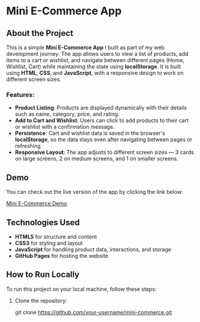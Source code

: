 # Mini E-Commerce App

## About the Project

This is a simple **Mini E-Commerce App** I built as part of my web development journey. The app allows users to view a list of products, add items to a cart or wishlist, and navigate between different pages (Home, Wishlist, Cart) while maintaining the state using **localStorage**. It is built using **HTML**, **CSS**, and **JavaScript**, with a responsive design to work on different screen sizes.

### Features:
- **Product Listing**: Products are displayed dynamically with their details such as name, category, price, and rating.
- **Add to Cart and Wishlist**: Users can click to add products to their cart or wishlist with a confirmation message. 
- **Persistence**: Cart and wishlist data is saved in the browser's **localStorage**, so the data stays even after navigating between pages or refreshing.
- **Responsive Layout**: The app adjusts to different screen sizes — 3 cards on large screens, 2 on medium screens, and 1 on smaller screens.

## Demo

You can check out the live version of the app by clicking the link below:

[Mini E-Commerce Demo](https://skiee9.github.io/mini-commerce/)

## Technologies Used

- **HTML5** for structure and content
- **CSS3** for styling and layout
- **JavaScript** for handling product data, interactions, and storage
- **GitHub Pages** for hosting the website

## How to Run Locally

To run this project on your local machine, follow these steps:

1. Clone the repository:

   git clone https://github.com/your-username/mini-commerce.git
